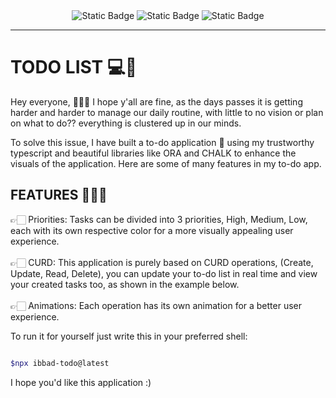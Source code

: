 <div align="center">
<img alt="Static Badge" src="https://img.shields.io/badge/node-339933?style=for-the-badge&logo=node.js&logoColor=white">
<img alt="Static Badge" src="https://img.shields.io/badge/Typescript-3178C6?style=for-the-badge&logo=typescript&logoColor=white">
<img alt="Static Badge" src="https://img.shields.io/badge/javascript-F7DF1E?style=for-the-badge&logo=javascript&logoColor=black">
</div>

<hr>

# TODO LIST 💻📑

Hey everyone, 🙋🏻‍♂️ I hope y'all are fine, as the days passes it is getting harder and harder to manage our daily routine, with little to no vision or plan on what to do?? everything is clustered up in our minds.

To solve this issue, I have built a to-do application 🚀 using my trustworthy typescript and beautiful libraries like ORA and CHALK to enhance the visuals of the application. Here are some of many features in my to-do app.

## FEATURES 🤸🏻‍♀️

👉🏻 Priorities: Tasks can be divided into 3 priorities, High, Medium, Low, each with its own respective color for a more visually appealing user experience. <br> <br>
👉🏻 CURD: This application is purely based on CURD operations, (Create, Update, Read, Delete), you can update your to-do list in real time and view your created tasks too, as shown in the example below. <br> <br>
👉🏻 Animations: Each operation has its own animation for a better user experience. <br>

To run it for yourself just write this in your preferred shell:


```bash

$npx ibbad-todo@latest

```

I hope you'd like this application :)
